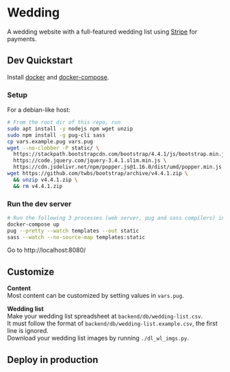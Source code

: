 # Wedding

A wedding website with a full-featured wedding list using [Stripe](stripe.com/) for payments.

## Dev Quickstart

Install [docker](https://docs.docker.com/get-docker/) and [docker-compose](https://docs.docker.com/compose).  

### Setup

For a debian-like host:

```bash
# From the root dir of this repo, run
sudo apt install -y nodejs npm wget unzip
sudo npm install -g pug-cli sass
cp vars.example.pug vars.pug
wget --no-clobber -P static/ \
  https://stackpath.bootstrapcdn.com/bootstrap/4.4.1/js/bootstrap.min.js \
  https://code.jquery.com/jquery-3.4.1.slim.min.js \
  https://cdn.jsdelivr.net/npm/popper.js@1.16.0/dist/umd/popper.min.js
wget https://github.com/twbs/bootstrap/archive/v4.4.1.zip \
  && unzip v4.4.1.zip \
  && rm v4.4.1.zip
```

### Run the dev server

```bash
# Run the following 3 processes (web server, pug and sass compilers) in different shells
docker-compose up
pug --pretty --watch templates --out static
sass --watch --no-source-map templates:static 
```

Go to http://localhost:8080/

## Customize

**Content**  
Most content can be customized by setting values in `vars.pug`.

**Wedding list**  
Make your wedding list spreadsheet at `backend/db/wedding-list.csv`.  
It must follow the format of `backend/db/wedding-list.example.csv`, the first line is ignored.  
Download your wedding list images by running `./dl_wl_imgs.py`.

## Deploy in production
